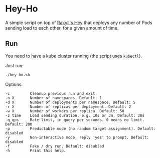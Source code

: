 # Hey-Ho

A simple script on top of [Rakyll's Hey](https://github.com/rakyll/hey) that deploys any number of Pods sending load to each other, for a given amount of time.

## Run

You need to have a kube cluster running (the script uses `kubectl`).

Just run:

```bash
./hey-ho.sh
```

Options:

```
-c         Cleanup previous run and exit.
-n X       Number of namespaces. Default: 1
-d X       Number of deployments per namespace. Default: 5
-r X       Number of replicas per deployment. Default: 2
-w X       Number of workers per replica. Default: 50
-z time    Load sending duration, e.g. 10s or 3m. Default: 30s
-q qps     Rate limit, in query per seconds. 0 means no limit. Default: 200
-p         Predictable mode (no random target assignment). Default: disabled
-y         Non-interactive mode, reply 'yes' to prompt. Default: disabled
-f         Fake / dry run. Default: disabled
-h         Print this help.
```

